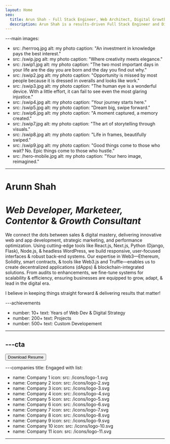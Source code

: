 ```yaml
---
layout: Home
seo:
  title: Arun Shah - Full Stack Engineer, Web Architect, Digital Growth Strategist, & Monetization Specialist - Bhopal
  description: Arun Shah is a results-driven Full Stack Engineer and Digital Growth Strategist specializing in scalable web development, cutting-edge technologies, SEO optimization, content creation, revenue generation, and automation. With expertise in React, Next.js, WordPress, Python, and cloud platforms, Arun crafts high-performance solutions that enhance user experience and drive business growth.
---
```


---main
images:
  - src: /herrroq.jpg
    alt: my photo
    caption: "An investment in knowledge pays the best interest."
  - src: /swip.jpg
    alt: my photo
    caption: "Where creativity meets elegance."
  - src: /swip1.jpg
    alt: my photo
    caption: "The two most important days in your life are the day you are born and the day you find out why."
  - src: /swip2.jpg
    alt: my photo
    caption: "Opportunity is missed by most people because it is dressed in overalls and looks like work."
  - src: /swip3.jpg
    alt: my photo
    caption: "The human eye is a wonderful device. With a little effort, it can fail to see even the most glaring injustice."
  - src: /swip4.jpg
    alt: my photo
    caption: "Your journey starts here."
  - src: /swip5.jpg
    alt: my photo
    caption: "Dream big, swipe forward."
  - src: /swip6.jpg
    alt: my photo
    caption: "A moment captured, a memory created."
  - src: /swip7.jpg
    alt: my photo
    caption: "The art of storytelling through visuals."
  - src: /swip8.jpg
    alt: my photo
    caption: "Life in frames, beautifully swiped."
  - src: /swip9.jpg
    alt: my photo
    caption: "Good things come to those who wait? No. Epic things come to those who hustle."
  - src: /hero-mobile.jpg
    alt: my photo
    caption: "Your hero image, reimagined."
---



# <Typewriter>Arunn Shah</Typewriter>

# *Web Developer,* *Marketeer,* *Contentor* <span>&</span> *Growth Consultant*

<Sep size={12} />

We connect the dots between sales & digital mastery, delivering innovative web and app development, strategic marketing, and performance optimization. Using cutting-edge tools like React.js, Next.js, Python (Django, Flask), Node.js, & headless WordPress, we build responsive, user-focused interfaces & robust back-end systems. Our expertise in Web3—Ethereum, Solidity, smart contracts, & tools like Web3.js and Truffle—enables us to create decentralized applications (dApps) & blockchain-integrated solutions. From audits to enhancements, we fine-tune systems for scalability & efficiency, ensuring businesses are equipped to grow, adapt, & lead in the digital era.

 I believe in keeping things straight forward & delivering results that matter!


---achievements
- number: 10+
  text: Years of Web Dev & Digital Strategy
- number: 200+
  text: Projects
- number: 500+
  text: Custom Developement
---



---cta
---
<Button href="/contact" size="xl" className="bigFontSize">
  Download Resume
</Button>



---companies
title: Engaged with
list:
  - name: Company 1
    icon:
      src: /icons/logo-1.svg
  - name: Company 2
    icon:
      src: /icons/logo-2.svg
  - name: Company 3
    icon:
      src: /icons/logo-3.svg
  - name: Company 4
    icon:
      src: /icons/logo-4.svg
  - name: Company 5
    icon:
      src: /icons/logo-5.svg
  - name: Company 6
    icon:
      src: /icons/logo-6.svg
  - name: Company 7
    icon:
      src: /icons/logo-7.svg
  - name: Company 8
    icon:
      src: /icons/logo-8.svg
  - name: Company 9
    icon:
      src: /icons/logo-9.svg
  - name: Company 10
    icon:
      src: /icons/logo-10.svg
  - name: Company 11
    icon:
      src: /icons/logo-11.svg
---




